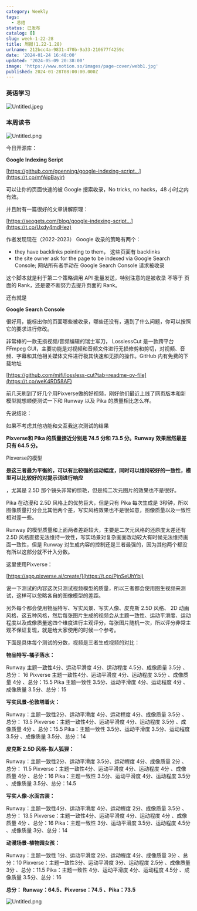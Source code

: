 ```yaml
---
category: Weekly
tags:
  - 总结
status: 已发布
catalog: []
slug: week-1-22-28
title: 周报(1.22-1.28)
urlname: 212bcc4a-9831-470b-9a33-210677f4259c
date: '2024-01-24 16:48:00'
updated: '2024-05-09 20:38:00'
image: 'https://www.notion.so/images/page-cover/webb1.jpg'
published: 2024-01-28T08:00:00.000Z
---
```


### 英语学习


![Untitled.jpeg](https://prod-files-secure.s3.us-west-2.amazonaws.com/5d24fe63-e567-4804-86f9-9fdc62e13082/13f89310-e18e-4344-b5f8-95c58ff07f1e/Untitled.jpeg?X-Amz-Algorithm=AWS4-HMAC-SHA256&X-Amz-Content-Sha256=UNSIGNED-PAYLOAD&X-Amz-Credential=ASIAZI2LB46626SKZFMQ%2F20250212%2Fus-west-2%2Fs3%2Faws4_request&X-Amz-Date=20250212T213253Z&X-Amz-Expires=3600&X-Amz-Security-Token=IQoJb3JpZ2luX2VjEN3%2F%2F%2F%2F%2F%2F%2F%2F%2F%2FwEaCXVzLXdlc3QtMiJIMEYCIQDRvqUrWbp4P4QxjrzpwRuzaYEwFWqlBE354hwCKt%2Fa7QIhAO7Ub3dgvLBnnKaYQlZ9aNwlPnGN2iuIml4MXCxZStZiKogECPb%2F%2F%2F%2F%2F%2F%2F%2F%2F%2FwEQABoMNjM3NDIzMTgzODA1IgwWYgAdGITnwzc%2Bycwq3AOeEbwHqOxFOGedlUN63UeUAlX%2Fl8CtlJqYoWIT86cwJvZdt2Rb3QGvPPZF8k1aKnFekIvpRIuLrZymW7FSDjkp6RYRqlbqIViCX3TtJxKniv4VnCrR0VmbJ03iOdcYBcv9sO1340krvAm5kot4Y0Vub1LcxNvXMt%2FCG40dOXd9t2eBaA0ygV4grfcmrNAnc3HdNhhKqJcHsdtg99qPf8KKubdPSGk7OtNQuALKN5IowY092b%2BbQoUisX9zUifYpS6x0bInxhy%2FRlwMSIPeVLul6RXTaax9i%2FGceyfqpZj7hYS%2Fe00r70eBOfisAmAR%2FC2MVJ4xafClI0MgwifbZy2gJOrDcTlWgj9tjI8c9nf6UEhPfupr44JkX6BcBnfOkOKb5Up2cYGQOepnQlzycQfoHFyO2ZYwEfx3Yk064BY%2FTyRFt0mUpB3YTgxMiUie1i1Ml0Flc6WVrrNDr97u0vqurhC7Jk7%2FtGHuApL9wu25G2NsAib2B40Qh2mG61F%2BYVDsopi0PqHKo0uoGu4ahT%2BP3TVROZ%2BEC5ygsQ6V5RXPrc9dwG5Ht%2FMilkXDxKUkHTSzvBbSeMvH5KiJLr%2F%2Bm96UB3uaxjzJ5qtm3DMvhxOWR5IgHXA%2FP925kevqRzCSjLS9BjqkAc3QGlgzc08jDRAJfdlm%2Bwn5Yr4IJj%2BS%2FBo1xpqIqwNLjL6sNtq3egvNi6jRUBjR%2Bem1o8OtNrY3aX5Q3NMrSn87kCEN%2Be%2FIxxjcSGSdTthP8TrH4dXihPxo0hBu%2Bqd4%2Ff6IsAsLm4Kz2WKDjztE7TlaUmWM%2BCFnO6G26yUt%2FFbQHKz4ADe5Xe1KpRLI08Fti6LmSxCnwH0JcjiklROoyE5VxXuE&X-Amz-Signature=4bb27fdde2399587278733efbe1f06f211ca66768c3604a9c653cae0841f70f0&X-Amz-SignedHeaders=host&x-id=GetObject)


### 本周读书


![Untitled.png](https://prod-files-secure.s3.us-west-2.amazonaws.com/5d24fe63-e567-4804-86f9-9fdc62e13082/4230a01f-03e6-45a7-9f78-5892b7e77e85/Untitled.png?X-Amz-Algorithm=AWS4-HMAC-SHA256&X-Amz-Content-Sha256=UNSIGNED-PAYLOAD&X-Amz-Credential=ASIAZI2LB46626SKZFMQ%2F20250212%2Fus-west-2%2Fs3%2Faws4_request&X-Amz-Date=20250212T213253Z&X-Amz-Expires=3600&X-Amz-Security-Token=IQoJb3JpZ2luX2VjEN3%2F%2F%2F%2F%2F%2F%2F%2F%2F%2FwEaCXVzLXdlc3QtMiJIMEYCIQDRvqUrWbp4P4QxjrzpwRuzaYEwFWqlBE354hwCKt%2Fa7QIhAO7Ub3dgvLBnnKaYQlZ9aNwlPnGN2iuIml4MXCxZStZiKogECPb%2F%2F%2F%2F%2F%2F%2F%2F%2F%2FwEQABoMNjM3NDIzMTgzODA1IgwWYgAdGITnwzc%2Bycwq3AOeEbwHqOxFOGedlUN63UeUAlX%2Fl8CtlJqYoWIT86cwJvZdt2Rb3QGvPPZF8k1aKnFekIvpRIuLrZymW7FSDjkp6RYRqlbqIViCX3TtJxKniv4VnCrR0VmbJ03iOdcYBcv9sO1340krvAm5kot4Y0Vub1LcxNvXMt%2FCG40dOXd9t2eBaA0ygV4grfcmrNAnc3HdNhhKqJcHsdtg99qPf8KKubdPSGk7OtNQuALKN5IowY092b%2BbQoUisX9zUifYpS6x0bInxhy%2FRlwMSIPeVLul6RXTaax9i%2FGceyfqpZj7hYS%2Fe00r70eBOfisAmAR%2FC2MVJ4xafClI0MgwifbZy2gJOrDcTlWgj9tjI8c9nf6UEhPfupr44JkX6BcBnfOkOKb5Up2cYGQOepnQlzycQfoHFyO2ZYwEfx3Yk064BY%2FTyRFt0mUpB3YTgxMiUie1i1Ml0Flc6WVrrNDr97u0vqurhC7Jk7%2FtGHuApL9wu25G2NsAib2B40Qh2mG61F%2BYVDsopi0PqHKo0uoGu4ahT%2BP3TVROZ%2BEC5ygsQ6V5RXPrc9dwG5Ht%2FMilkXDxKUkHTSzvBbSeMvH5KiJLr%2F%2Bm96UB3uaxjzJ5qtm3DMvhxOWR5IgHXA%2FP925kevqRzCSjLS9BjqkAc3QGlgzc08jDRAJfdlm%2Bwn5Yr4IJj%2BS%2FBo1xpqIqwNLjL6sNtq3egvNi6jRUBjR%2Bem1o8OtNrY3aX5Q3NMrSn87kCEN%2Be%2FIxxjcSGSdTthP8TrH4dXihPxo0hBu%2Bqd4%2Ff6IsAsLm4Kz2WKDjztE7TlaUmWM%2BCFnO6G26yUt%2FFbQHKz4ADe5Xe1KpRLI08Fti6LmSxCnwH0JcjiklROoyE5VxXuE&X-Amz-Signature=6162f00b8d7d4c9923e7044fa9c1ab2adf55ef4ce01a93d6a060ae262cb84f6c&X-Amz-SignedHeaders=host&x-id=GetObject)


今日开源库：


**Google Indexing Script**


[https://github.com/goenning/google-indexing-script…](https://t.co/mfAipBayir)


可以让你的页面快速的被 Google 搜索收录，No tricks, no hacks，48 小时之内有效。

并且附有一篇很好的文章讲解原理：


[https://seogets.com/blog/google-indexing-script…](https://t.co/Uxdy4mdHez)


作者发现现在（2022-2023） Google 收录的策略有两个：

- they have backlinks pointing to them， 这些页面有 backlinks
- the site owner ask for the page to be indexed via Google Search Console; 网站所有者手动在 Google Search Console 请求被收录

这个脚本就是利于第二个策略调用 API 批量发送，特别注意的是被收录 不等于 页面的 Rank，还是要不断努力去提升页面的 Rank。

还有就是


**Google Search Console**


很好用，能标出你的页面哪些被收录，哪些还没有，遇到了什么问题，你可以按照它的要求进行修改。


非常棒的一款无损视频/音频编辑的瑞士军刀， LosslessCut 是一款跨平台 FFmpeg GUI，主要功能是对视频和音频文件进行无损修剪和剪切，对视频、音频、字幕和其他相关媒体文件进行极其快速和无损的操作。GitHub 内有免费的下载地址


[https://github.com/mifi/lossless-cut?tab=readme-ov-file](https://t.co/weK4RD58AF)


前几天刷到了好几个用Pixverse做的好视频，刚好他们最近上线了网页版本和新模型就想顺便测试一下和 Runway 以及 Pika 的质量相比怎么样。

先说结论：

如果不考虑其他功能和交互我这次测试的结果


**Pixverse和 Pika 的质量接近分别是 74.5 分和 73.5 分。Runway 效果居然最差只有 64.5 分。**


Pixverse的模型


**是这三者最为平衡的，可以有比较强的运动幅度，同时可以维持较好的一致性，模型可以比较好的对提示词进行响应**


，尤其是 2.5D 那个镜头非常的惊艳，但是纯二次元图片的效果也不是很好。

Pika 在动漫和 2.5D 风格上的优势巨大，但是只有 Pika 每次生成是 3秒钟，所以图像质量打分会比其他两个差，写实风格效果也不是很如意，图像质量以及一致性相对差一些。

Runway 的模型质量和上面两者差距较大，主要是二次元风格的还原度太差还有 2.5D 风格直接无法维持一致性，写实场景对复杂画面改动较大有时候无法维持画面一致性，但是 Runway 对生成内容的控制还是三者最强的，因为其他两个都没有所以这部分就不计入分数。

这里使用Pixverse：


[https://app.pixverse.ai/create/](https://t.co/PjnSeUhYbi)


说一下测试的内容这次只测试视频模型的质量，所以三者都会使用图生视频来测试，这样可以忽略各自的图像模型的差距。

另外每个都会使用物品特写、写实风景、写实人像、皮克斯 2.5D 风格、 2D 动画风格，这五种风格，然后每张图片生成的视频会从主题一致性、运动平滑度、运动程度以及成像质量这四个维度进行主观评分，每张图片随机一次，所以评分非常主观不保证复现，就是给大家使用的时候一个参考。

下面是具体每个测试的分数，视频是三者生成视频的对比：


**物品特写-橘子落水：**


Runway   主题一致性4分、运动平滑度 4分、运动程度 4.5分、成像质量 3.5分 、总分： 16
Pixverse 主题一致性4分、运动平滑度 4分、运动程度 3.5分 、成像质量 4分 、总分：15.5
Pika 主题一致性 3.5分、运动平滑度 4分、运动程度 4分 、成像质量 3.5分、总分：15


**写实风景-伦敦塔着火：**


Runway：主题一致性2分、运动平滑度 4分、运动程度 4分、成像质量 3.5分 、总分： 13.5
Pixverse：主题一致性4分、运动平滑度 4分、运动程度 3.5分 、成像质量 4分 、总分：15.5
Pika：主题一致性 3.5分、运动平滑度 3.5分、运动程度 3.5分 、成像质量 3.5分、总分：14


**皮克斯 2.5D 风格-拟人狐狸：**


Runway：主题一致性2分、运动平滑度 3.5分、运动程度 4分、成像质量 2分 、总分： 11.5
Pixverse：主题一致性4分、运动平滑度 4分、运动程度 4分 、成像质量 4分 、总分：16
Pika：主题一致性 3.5分、运动平滑度 4分、运动程度 3.5分 、成像质量 3.5分、总分：14.5


**写实人像-水面古装：**


Runway：主题一致性4分、运动平滑度 4分、运动程度 2分、成像质量 3.5分 、总分： 13.5
Pixverse：主题一致性4分、运动平滑度 4分、运动程度 4分 、成像质量 4分 、总分：16
Pika：主题一致性 3分、运动平滑度 3.5分、运动程度 4.5分 、成像质量 3分、总分：14


**动漫场景-植物园女孩：**


Runway：主题一致性 1分、运动平滑度 2分、运动程度 4分、成像质量 3分 、总分：10
Pixverse：主题一致性3分、运动平滑度 3分、运动程度 2.5分 、成像质量 3分 、总分：11.5
Pika：主题一致性 4分、运动平滑度 4分、运动程度 4.5分 、成像质量 3.5分、总分：16


**总分： Runway：64.5、Pixverse：74.5 、Pika：73.5**


![Untitled.png](https://prod-files-secure.s3.us-west-2.amazonaws.com/5d24fe63-e567-4804-86f9-9fdc62e13082/8e04e5ad-2b05-4144-8058-53bf010acfd3/Untitled.png?X-Amz-Algorithm=AWS4-HMAC-SHA256&X-Amz-Content-Sha256=UNSIGNED-PAYLOAD&X-Amz-Credential=ASIAZI2LB46626SKZFMQ%2F20250212%2Fus-west-2%2Fs3%2Faws4_request&X-Amz-Date=20250212T213253Z&X-Amz-Expires=3600&X-Amz-Security-Token=IQoJb3JpZ2luX2VjEN3%2F%2F%2F%2F%2F%2F%2F%2F%2F%2FwEaCXVzLXdlc3QtMiJIMEYCIQDRvqUrWbp4P4QxjrzpwRuzaYEwFWqlBE354hwCKt%2Fa7QIhAO7Ub3dgvLBnnKaYQlZ9aNwlPnGN2iuIml4MXCxZStZiKogECPb%2F%2F%2F%2F%2F%2F%2F%2F%2F%2FwEQABoMNjM3NDIzMTgzODA1IgwWYgAdGITnwzc%2Bycwq3AOeEbwHqOxFOGedlUN63UeUAlX%2Fl8CtlJqYoWIT86cwJvZdt2Rb3QGvPPZF8k1aKnFekIvpRIuLrZymW7FSDjkp6RYRqlbqIViCX3TtJxKniv4VnCrR0VmbJ03iOdcYBcv9sO1340krvAm5kot4Y0Vub1LcxNvXMt%2FCG40dOXd9t2eBaA0ygV4grfcmrNAnc3HdNhhKqJcHsdtg99qPf8KKubdPSGk7OtNQuALKN5IowY092b%2BbQoUisX9zUifYpS6x0bInxhy%2FRlwMSIPeVLul6RXTaax9i%2FGceyfqpZj7hYS%2Fe00r70eBOfisAmAR%2FC2MVJ4xafClI0MgwifbZy2gJOrDcTlWgj9tjI8c9nf6UEhPfupr44JkX6BcBnfOkOKb5Up2cYGQOepnQlzycQfoHFyO2ZYwEfx3Yk064BY%2FTyRFt0mUpB3YTgxMiUie1i1Ml0Flc6WVrrNDr97u0vqurhC7Jk7%2FtGHuApL9wu25G2NsAib2B40Qh2mG61F%2BYVDsopi0PqHKo0uoGu4ahT%2BP3TVROZ%2BEC5ygsQ6V5RXPrc9dwG5Ht%2FMilkXDxKUkHTSzvBbSeMvH5KiJLr%2F%2Bm96UB3uaxjzJ5qtm3DMvhxOWR5IgHXA%2FP925kevqRzCSjLS9BjqkAc3QGlgzc08jDRAJfdlm%2Bwn5Yr4IJj%2BS%2FBo1xpqIqwNLjL6sNtq3egvNi6jRUBjR%2Bem1o8OtNrY3aX5Q3NMrSn87kCEN%2Be%2FIxxjcSGSdTthP8TrH4dXihPxo0hBu%2Bqd4%2Ff6IsAsLm4Kz2WKDjztE7TlaUmWM%2BCFnO6G26yUt%2FFbQHKz4ADe5Xe1KpRLI08Fti6LmSxCnwH0JcjiklROoyE5VxXuE&X-Amz-Signature=0ec7d99df52c378a841a06bfcc4a07a2afb9b1693c59a4670e65e09362780263&X-Amz-SignedHeaders=host&x-id=GetObject)

